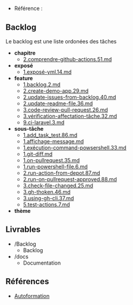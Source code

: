 #  

- Référence :   

 

## Backlog 

Le backlog est une liste ordonées des tâches 

- **chapitre** 
  - [2.comprendre-github-actions.51.md](./Backlog/chapitre/2.comprendre-github-actions.51.md) 
- **exposé** 
  - [1.exposé-yml.14.md](./Backlog/exposé/1.exposé-yml.14.md) 
- **feature** 
  - [1.backlog.2.md](./Backlog/feature/1.backlog.2.md) 
  - [2.create-demo-app.29.md](./Backlog/feature/2.create-demo-app.29.md) 
  - [2.update-issues-from-backlog.40.md](./Backlog/feature/2.update-issues-from-backlog.40.md) 
  - [2.update-readme-file.36.md](./Backlog/feature/2.update-readme-file.36.md) 
  - [3.code-review-pull-request.26.md](./Backlog/feature/3.code-review-pull-request.26.md) 
  - [3.vérification-affectation-tâche.32.md](./Backlog/feature/3.vérification-affectation-tâche.32.md) 
  - [9.ci-laravel.3.md](./Backlog/feature/9.ci-laravel.3.md) 
- **sous-tâche** 
  - [1.add_task_test.86.md](./Backlog/sous-tâche/1.add_task_test.86.md) 
  - [1.affichage-message.md](./Backlog/sous-tâche/1.affichage-message.md) 
  - [1.exécution-command-powsershell.33.md](./Backlog/sous-tâche/1.exécution-command-powsershell.33.md) 
  - [1.git-diff.md](./Backlog/sous-tâche/1.git-diff.md) 
  - [1.on-pullrequest.35.md](./Backlog/sous-tâche/1.on-pullrequest.35.md) 
  - [1.run-powershell-file.6.md](./Backlog/sous-tâche/1.run-powershell-file.6.md) 
  - [2.run-action-from-depot.87.md](./Backlog/sous-tâche/2.run-action-from-depot.87.md) 
  - [2.run-on-pullrequest-approved.88.md](./Backlog/sous-tâche/2.run-on-pullrequest-approved.88.md) 
  - [3.check-file-changed.25.md](./Backlog/sous-tâche/3.check-file-changed.25.md) 
  - [3.gh-thoken.46.md](./Backlog/sous-tâche/3.gh-thoken.46.md) 
  - [3.using-gh-cli.37.md](./Backlog/sous-tâche/3.using-gh-cli.37.md) 
  - [5.test-actions.7.md](./Backlog/sous-tâche/5.test-actions.7.md) 
- **thème** 
## Livrables 

 

- /Backlog 
  - Backlog 
- /docs 
  - Documentation 
## Références 

 

- [Autoformation](#) 

